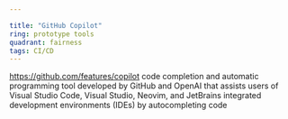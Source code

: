 ```yaml
---

title: "GitHub Copilot"
ring: prototype tools
quadrant: fairness
tags: CI/CD
---
```

https://github.com/features/copilot
code completion and automatic programming tool developed by GitHub and OpenAI that assists users of Visual Studio Code, Visual Studio, Neovim, and JetBrains integrated development environments (IDEs) by autocompleting code
